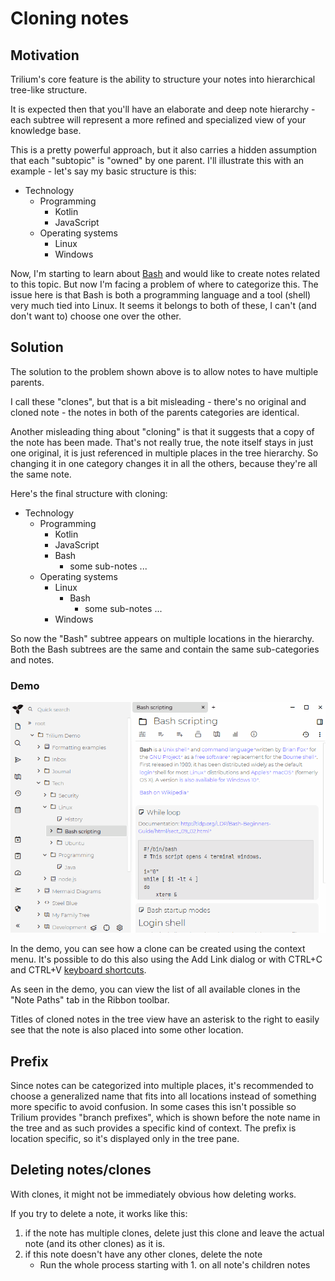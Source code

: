# Cloning notes
Motivation
----------

Trilium's core feature is the ability to structure your notes into hierarchical tree-like structure.

It is expected then that you'll have an elaborate and deep note hierarchy - each subtree will represent a more refined and specialized view of your knowledge base.

This is a pretty powerful approach, but it also carries a hidden assumption that each "subtopic" is "owned" by one parent. I'll illustrate this with an example - let's say my basic structure is this:

*   Technology
    *   Programming
        *   Kotlin
        *   JavaScript
    *   Operating systems
        *   Linux
        *   Windows

Now, I'm starting to learn about [Bash](https://en.wikipedia.org/wiki/Bash_(Unix_shell)) and would like to create notes related to this topic. But now I'm facing a problem of where to categorize this. The issue here is that Bash is both a programming language and a tool (shell) very much tied into Linux. It seems it belongs to both of these, I can't (and don't want to) choose one over the other.

Solution
--------

The solution to the problem shown above is to allow notes to have multiple parents.

I call these "clones", but that is a bit misleading - there's no original and cloned note - the notes in both of the parents categories are identical.

Another misleading thing about "cloning" is that it suggests that a copy of the note has been made. That's not really true, the note itself stays in just one original, it is just referenced in multiple places in the tree hierarchy. So changing it in one category changes it in all the others, because they're all the same note.

Here's the final structure with cloning:

*   Technology
    *   Programming
        *   Kotlin
        *   JavaScript
        *   Bash
            *   some sub-notes ...
    *   Operating systems
        *   Linux
            *   Bash
                *   some sub-notes ...
        *   Windows

So now the "Bash" subtree appears on multiple locations in the hierarchy. Both the Bash subtrees are the same and contain the same sub-categories and notes.

### Demo

![](images/create-clone.gif)

In the demo, you can see how a clone can be created using the context menu. It's possible to do this also using the Add Link dialog or with CTRL+C and CTRL+V [keyboard shortcuts](Keyboard-shortcuts.md).

As seen in the demo, you can view the list of all available clones in the "Note Paths" tab in the Ribbon toolbar.

Titles of cloned notes in the tree view have an asterisk to the right to easily see that the note is also placed into some other location.

Prefix
------

Since notes can be categorized into multiple places, it's recommended to choose a generalized name that fits into all locations instead of something more specific to avoid confusion. In some cases this isn't possible so Trilium provides "branch prefixes", which is shown before the note name in the tree and as such provides a specific kind of context. The prefix is location specific, so it's displayed only in the tree pane.

Deleting notes/clones
---------------------

With clones, it might not be immediately obvious how deleting works.

If you try to delete a note, it works like this:

1.  if the note has multiple clones, delete just this clone and leave the actual note (and its other clones) as it is.
2.  if this note doesn't have any other clones, delete the note
    *   Run the whole process starting with 1. on all note's children notes